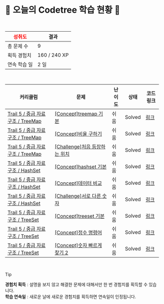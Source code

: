 # 🌲 오늘의 Codetree 학습 현황 🌲

<br />

| <span style="color:red;display:block;text-align:center;"> **성취도**</span> | 결과 |
|---|---|
| 총 문제 수 | 9 |
| 획득 경험치 | 160 / 240 XP |
| 연속 학습 일 | 2 일 |

<br />

|커리큘럼|문제|난이도|상태|코드 링크|
|---|---|---|---|---|
|[Trail 5 / 중급 자료구조 / TreeMap](https://en.codetree.ai/trail-info/intermediate-mid/)|[[Concept]treemap 기본](https://en.codetree.ai/trails/complete/curated-cards/intro-treemap-basic/)|쉬움|Solved|[링크](https://github.com/cheimbus/codetree-TILs/blob/main/250131/treemap%20%EA%B8%B0%EB%B3%B8/treemap-basic.java)|
|[Trail 5 / 중급 자료구조 / TreeMap](https://www.codetree.ai/trail-info/intermediate-mid/)|[[Concept]비율 구하기](https://www.codetree.ai/trails/complete/curated-cards/intro-find-proportions/)|쉬움|Solved|[링크](https://github.com/cheimbus/codetree-TILs/blob/main/250131/%EB%B9%84%EC%9C%A8%20%EA%B5%AC%ED%95%98%EA%B8%B0/find-proportions.java)|
|[Trail 5 / 중급 자료구조 / TreeMap](https://www.codetree.ai/trail-info/intermediate-mid/)|[[Challenge]처음 등장하는 위치](https://www.codetree.ai/trails/complete/curated-cards/challenge-first-appearing-position/)|쉬움|Solved|[링크](https://github.com/cheimbus/codetree-TILs/blob/main/250131/%EC%B2%98%EC%9D%8C%20%EB%93%B1%EC%9E%A5%ED%95%98%EB%8A%94%20%EC%9C%84%EC%B9%98/first-appearing-position.java)|
|[Trail 5 / 중급 자료구조 / HashSet](https://www.codetree.ai/trail-info/intermediate-mid/)|[[Concept]hashset 기본](https://www.codetree.ai/trails/complete/curated-cards/intro-hashset-basic/)|쉬움|Solved|[링크](https://github.com/cheimbus/codetree-TILs/blob/main/250131/hashset%20%EA%B8%B0%EB%B3%B8/hashset-basic.java)|
|[Trail 5 / 중급 자료구조 / HashSet](https://www.codetree.ai/trail-info/intermediate-mid/)|[[Concept]데이터 비교](https://www.codetree.ai/trails/complete/curated-cards/intro-data-comparison/)|쉬움|Solved|[링크](https://github.com/cheimbus/codetree-TILs/blob/main/250131/%EB%8D%B0%EC%9D%B4%ED%84%B0%20%EB%B9%84%EA%B5%90/data-comparison.java)|
|[Trail 5 / 중급 자료구조 / HashSet](https://www.codetree.ai/trail-info/intermediate-mid/)|[[Challenge]서로 다른 숫자](https://www.codetree.ai/trails/complete/curated-cards/challenge-distinct-numbers/)|쉬움|Solved|[링크](https://github.com/cheimbus/codetree-TILs/blob/main/250131/%EC%84%9C%EB%A1%9C%20%EB%8B%A4%EB%A5%B8%20%EC%88%AB%EC%9E%90/distinct-numbers.java)|
|[Trail 5 / 중급 자료구조 / TreeSet](https://www.codetree.ai/trail-info/intermediate-mid/)|[[Concept]treeset 기본](https://www.codetree.ai/trails/complete/curated-cards/intro-treeset-basic/)|쉬움|Solved|[링크](https://github.com/cheimbus/codetree-TILs/blob/main/250131/treeset%20%EA%B8%B0%EB%B3%B8/treeset-basic.java)|
|[Trail 5 / 중급 자료구조 / TreeSet](https://www.codetree.ai/trail-info/intermediate-mid/)|[[Concept]정수 명령어](https://www.codetree.ai/trails/complete/curated-cards/intro-Integer-command/)|쉬움|Solved|[링크](https://github.com/cheimbus/codetree-TILs/blob/main/250131/%EC%A0%95%EC%88%98%20%EB%AA%85%EB%A0%B9%EC%96%B4/Integer-command.java)|
|[Trail 5 / 중급 자료구조 / TreeSet](https://www.codetree.ai/trail-info/intermediate-mid/)|[[Concept]숫자 빠르게 찾기 2](https://www.codetree.ai/trails/complete/curated-cards/intro-find-number-fast-2/)|쉬움|Solved|[링크](https://github.com/cheimbus/codetree-TILs/blob/main/250131/%EC%88%AB%EC%9E%90%20%EB%B9%A0%EB%A5%B4%EA%B2%8C%20%EC%B0%BE%EA%B8%B0%202/find-number-fast-2.java)|


<br />

> [!TIP]
> **경험치 획득** : 설명을 보지 않고 해결한 문제에 대해서만 한 번 경험치를 획득할 수 있습니다.  
> **학습 연속일** : 새로운 날에 새로운 경험치를 획득하면 연속일이 인정됩니다.

